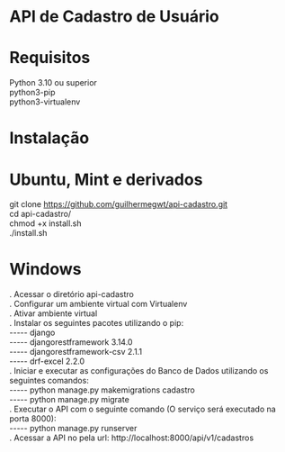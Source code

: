 # API de Cadastro de Usuário

# Requisitos

  Python 3.10 ou superior  
  python3-pip  
  python3-virtualenv  

# Instalação

# Ubuntu, Mint e derivados

  git clone https://github.com/guilhermegwt/api-cadastro.git  
  cd api-cadastro/  
  chmod +x install.sh  
  ./install.sh  

# Windows

.  Acessar o diretório api-cadastro  
.  Configurar um ambiente virtual com Virtualenv  
.  Ativar ambiente virtual  
.  Instalar os seguintes pacotes utilizando o pip:  
----- django  
----- djangorestframework 3.14.0  
----- djangorestframework-csv 2.1.1  
----- drf-excel 2.2.0  
.  Iniciar e executar as configurações do Banco de Dados utilizando os seguintes comandos:  
----- python manage.py makemigrations cadastro  
----- python manage.py migrate  
.  Executar o API com o seguinte comando (O serviço será executado na porta 8000):  
----- python manage.py runserver  
.  Acessar a API no pela url: http://localhost:8000/api/v1/cadastros  
  

  
